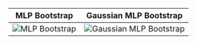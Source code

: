 | MLP Bootstrap | Gaussian MLP Bootstrap
|---|---|
|![MLP Bootstrap](https://user-images.githubusercontent.com/85190504/172165665-341ec2d5-aa15-4c1e-b986-1cca94cedcec.png)|![Gaussian MLP Bootstrap](https://user-images.githubusercontent.com/85190504/172165881-ca19fda4-ca97-4f18-8d45-e16f4f38d3b4.png)|
